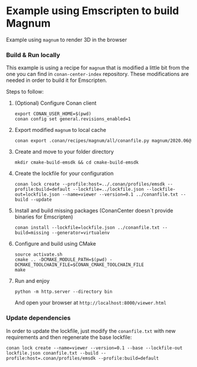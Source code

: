 # Example using Emscripten to build Magnum
Example using `magnum` to render 3D in the browser

### Build & Run locally

This example is using a recipe for `magnum` that is modified a little bit from the
one you can find in `conan-center-index` repository. These modifications are needed
in order to build it for Emscripten.

Steps to follow:

 1. (Optional) Configure Conan client

    ```
    export CONAN_USER_HOME=$(pwd)
    conan config set general.revisions_enabled=1
    ```

 1. Export modified `magnum` to local cache

    ```
    conan export .conan/recipes/magnum/all/conanfile.py magnum/2020.06@
    ```

 1. Create and move to your folder directory

    ```
    mkdir cmake-build-emsdk && cd cmake-build-emsdk
    ```

 1. Create the lockfile for your configuration

    ```
    conan lock create --profile:host=../.conan/profiles/emsdk --profile:build=default --lockfile=../lockfile.json --lockfile-out=lockfile.json --name=viewer --version=0.1 ../conanfile.txt --build --update
    ```
 
 1. Install and build missing packages (ConanCenter doesn´t provide binaries for Emscripten)

    ```
    conan install --lockfile=lockfile.json ../conanfile.txt --build=missing --generator=virtualenv
    ```

 1. Configure and build using CMake

    ```
    source activate.sh
    cmake .. -DCMAKE_MODULE_PATH=$(pwd) -DCMAKE_TOOLCHAIN_FILE=$CONAN_CMAKE_TOOLCHAIN_FILE
    make
    ```

 1. Run and enjoy

    ```
    python -m http.server --directory bin
    ```

    And open your browser at `http://localhost:8000/viewer.html`


### Update dependencies

In order to update the lockfile, just modify the `conanfile.txt` with new requirements
and then regenerate the base lockfile:

```
conan lock create --name=viewer --version=0.1 --base --lockfile-out lockfile.json conanfile.txt --build --profile:host=.conan/profiles/emsdk --profile:build=default
```
